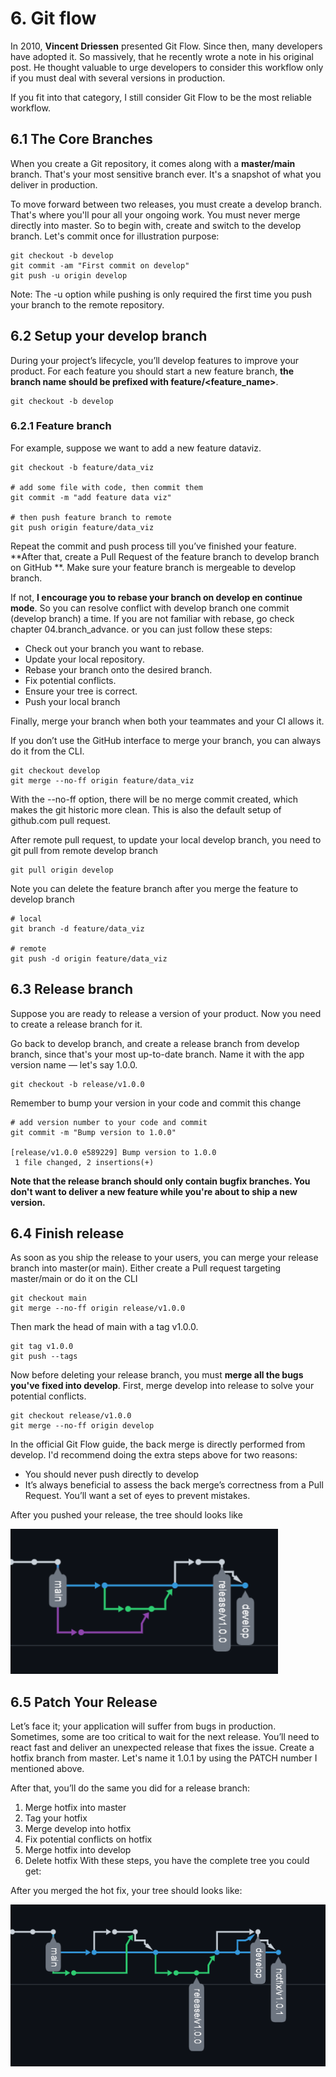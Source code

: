 # 6. Git flow

In 2010, **Vincent Driessen** presented Git Flow. Since then, many developers have adopted it. So massively, 
that he recently wrote a note in his original post. He thought valuable to urge developers to consider this workflow 
only if you must deal with several versions in production.

If you fit into that category, I still consider Git Flow to be the most reliable workflow.


## 6.1 The Core Branches

When you create a Git repository, it comes along with a **master/main** branch. That's your most sensitive branch ever. 
It's a snapshot of what you deliver in production.

To move forward between two releases, you must create a develop branch. That's where you'll pour all your ongoing work. 
You must never merge directly into master. So to begin with, create and switch to the develop branch. Let's commit once 
for illustration purpose:

```shell
git checkout -b develop
git commit -am "First commit on develop"
git push -u origin develop
```

Note: The -u option while pushing is only required the first time you push your branch to the remote repository.

## 6.2 Setup your develop branch

During your project’s lifecycle, you’ll develop features to improve your product. For each feature you should start a
new feature branch, **the branch name should be prefixed with feature/<feature_name>**.

```shell
git checkout -b develop
```

### 6.2.1 Feature branch 
For example, suppose we want to add a new feature dataviz. 

```shell
git checkout -b feature/data_viz

# add some file with code, then commit them
git commit -m "add feature data viz"

# then push feature branch to remote
git push origin feature/data_viz
```
Repeat the commit and push process till you’ve finished your feature. **After that, create a Pull Request of the 
feature branch to develop branch on GitHub **. Make sure your feature branch is mergeable to develop branch. 

If not, **I encourage you to rebase your branch on develop en continue mode**. So you can resolve conflict with develop
branch one commit (develop branch) a time. If you are not familiar with rebase, go check chapter 04.branch_advance.
or you can just follow these steps:
- Check out your branch you want to rebase.
- Update your local repository.
- Rebase your branch onto the desired branch.
- Fix potential conflicts.
- Ensure your tree is correct.
- Push your local branch

Finally, merge your branch when both your teammates and your CI allows it.

If you don’t use the GitHub interface to merge your branch, you can always do it from the CLI.

```shell
git checkout develop
git merge --no-ff origin feature/data_viz
```

With the --no-ff option, there will be no merge commit created, which makes the git historic more clean. This is also
the default setup of github.com pull request.

After remote pull request, to update your local develop branch, you need to git pull from remote develop branch

```shell
git pull origin develop
```

Note you can delete the feature branch after you merge the feature to develop branch

```shell
# local
git branch -d feature/data_viz

# remote
git push -d origin feature/data_viz
```


## 6.3 Release branch

Suppose you are ready to release a version of your product. Now you need to create a release branch for it.

Go back to develop branch, and create a release branch from develop branch, since that's your most up-to-date branch. 
Name it with the app version name — let's say 1.0.0.

```shell
git checkout -b release/v1.0.0
```

Remember to bump your version in your code and commit this change

```shell
# add version number to your code and commit
git commit -m "Bump version to 1.0.0"

[release/v1.0.0 e589229] Bump version to 1.0.0
 1 file changed, 2 insertions(+)

```

**Note that the release branch should only contain bugfix branches. You don't want to deliver a new feature while 
you're about to ship a new version.**


## 6.4 Finish release
As soon as you ship the release to your users, you can merge your release branch into master(or main). Either create a Pull 
request targeting master/main or do it on the CLI

```shell
git checkout main
git merge --no-ff origin release/v1.0.0
```

Then mark the head of main with a tag v1.0.0.

```shell
git tag v1.0.0
git push --tags
```

Now before deleting your release branch, you must **merge all the bugs you've fixed into develop**. First, merge develop 
into release to solve your potential conflicts.

```shell
git checkout release/v1.0.0
git merge --no-ff origin develop
```

In the official Git Flow guide, the back merge is directly performed from develop. I'd recommend doing the extra steps 
above for two reasons:
- You should never push directly to develop
- It’s always beneficial to assess the back merge’s correctness from a Pull Request. You’ll want a set of eyes to 
  prevent mistakes.

After you pushed your release, the tree should looks like


![git_flow_release.PNG](../images/git_flow_release.PNG)

## 6.5 Patch Your Release

Let’s face it; your application will suffer from bugs in production. Sometimes, some are too critical to wait 
for the next release. You’ll need to react fast and deliver an unexpected release that fixes the issue. Create a 
hotfix branch from master. Let's name it 1.0.1 by using the PATCH number I mentioned above.

After that, you’ll do the same you did for a release branch:
1. Merge hotfix into master
2. Tag your hotfix
3. Merge develop into hotfix
4. Fix potential conflicts on hotfix
5. Merge hotfix into develop
6. Delete hotfix
With these steps, you have the complete tree you could get:

After you merged the hot fix, your tree should looks like:


![git_flow_hotfix.PNG](../images/git_flow_hotfix.PNG)

